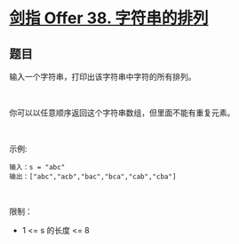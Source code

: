 # [剑指 Offer 38. 字符串的排列](https://leetcode-cn.com/problems/zi-fu-chuan-de-pai-lie-lcof/)

## 题目

输入一个字符串，打印出该字符串中字符的所有排列。

 

你可以以任意顺序返回这个字符串数组，但里面不能有重复元素。

 

示例:

```
输入：s = "abc"
输出：["abc","acb","bac","bca","cab","cba"]
```
 

限制：

- 1 <= s 的长度 <= 8

